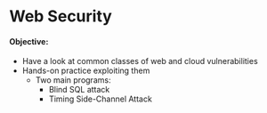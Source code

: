 # Web Security

#### Objective:
* Have a look at common classes of web and cloud vulnerabilities
* Hands-on practice exploiting them
    * Two main programs:
        * Blind SQL attack
        * Timing Side-Channel Attack

